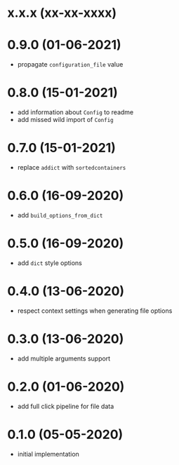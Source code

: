 # x.x.x (xx-xx-xxxx)

# 0.9.0 (01-06-2021)
- propagate `configuration_file` value

# 0.8.0 (15-01-2021)
- add information about `Config` to readme
- add missed wild import of `Config`

# 0.7.0 (15-01-2021)
- replace `addict` with `sortedcontainers`

# 0.6.0 (16-09-2020)
- add `build_options_from_dict`

# 0.5.0 (16-09-2020)
- add `dict` style options

# 0.4.0 (13-06-2020)
- respect context settings when generating file options

# 0.3.0 (13-06-2020)
- add multiple arguments support

# 0.2.0 (01-06-2020)
- add full click pipeline for file data

# 0.1.0 (05-05-2020)
- initial implementation

